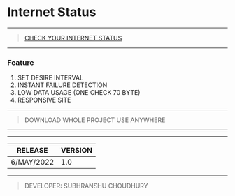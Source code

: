 # Internet Status

***
> [CHECK YOUR INTERNET STATUS](https://subhranshuchoudhury.github.io/internetstatus "View website")

***
### Feature

1. SET DESIRE INTERVAL
1. INSTANT FAILURE DETECTION
1. LOW DATA USAGE (ONE CHECK 70 BYTE)
1. RESPONSIVE SITE

---

> DOWNLOAD WHOLE PROJECT USE ANYWHERE


---
---


|RELEASE|VERSION|
|-------|-------|
| 6/MAY/2022 | 1.0   |

---
> DEVELOPER: SUBHRANSHU CHOUDHURY
